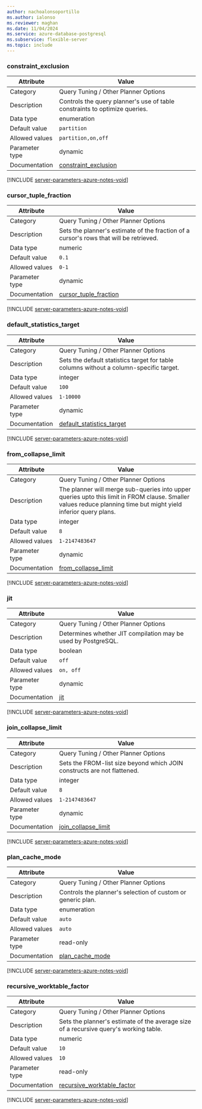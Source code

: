 ```yaml
---
author: nachoalonsoportillo
ms.author: ialonso
ms.reviewer: maghan
ms.date: 11/04/2024
ms.service: azure-database-postgresql
ms.subservice: flexible-server
ms.topic: include
---
```

### constraint_exclusion

| Attribute      | Value                                                      |
|----------------|------------------------------------------------------------|
| Category       | Query Tuning / Other Planner Options |
| Description    | Controls the query planner's use of table constraints to optimize queries.                                                                                      |
| Data type      | enumeration |
| Default value  | `partition`   |
| Allowed values | `partition,on,off` |
| Parameter type | dynamic        |
| Documentation  | [constraint_exclusion](https://www.postgresql.org/docs/15/runtime-config-query.html#GUC-CONSTRAINT-EXCLUSION)             |


[!INCLUDE [server-parameters-azure-notes-void](./server-parameters-azure-notes-void.md)]



### cursor_tuple_fraction

| Attribute      | Value                                                      |
|----------------|------------------------------------------------------------|
| Category       | Query Tuning / Other Planner Options |
| Description    | Sets the planner's estimate of the fraction of a cursor's rows that will be retrieved.                                                                          |
| Data type      | numeric     |
| Default value  | `0.1`         |
| Allowed values | `0-1`              |
| Parameter type | dynamic        |
| Documentation  | [cursor_tuple_fraction](https://www.postgresql.org/docs/15/runtime-config-query.html#GUC-CURSOR-TUPLE-FRACTION)           |


[!INCLUDE [server-parameters-azure-notes-void](./server-parameters-azure-notes-void.md)]



### default_statistics_target

| Attribute      | Value                                                      |
|----------------|------------------------------------------------------------|
| Category       | Query Tuning / Other Planner Options |
| Description    | Sets the default statistics target for table columns without a column-specific target.                                                                          |
| Data type      | integer     |
| Default value  | `100`         |
| Allowed values | `1-10000`          |
| Parameter type | dynamic        |
| Documentation  | [default_statistics_target](https://www.postgresql.org/docs/15/runtime-config-query.html#GUC-DEFAULT-STATISTICS-TARGET)   |


[!INCLUDE [server-parameters-azure-notes-void](./server-parameters-azure-notes-void.md)]



### from_collapse_limit

| Attribute      | Value                                                      |
|----------------|------------------------------------------------------------|
| Category       | Query Tuning / Other Planner Options |
| Description    | The planner will merge sub-queries into upper queries upto this limit in FROM clause. Smaller values reduce planning time but might yield inferior query plans. |
| Data type      | integer     |
| Default value  | `8`           |
| Allowed values | `1-2147483647`     |
| Parameter type | dynamic        |
| Documentation  | [from_collapse_limit](https://www.postgresql.org/docs/15/runtime-config-query.html#GUC-FROM-COLLAPSE-LIMIT)               |


[!INCLUDE [server-parameters-azure-notes-void](./server-parameters-azure-notes-void.md)]



### jit

| Attribute      | Value                                                      |
|----------------|------------------------------------------------------------|
| Category       | Query Tuning / Other Planner Options |
| Description    | Determines whether JIT compilation may be used by PostgreSQL.                                                                                                   |
| Data type      | boolean     |
| Default value  | `off`         |
| Allowed values | `on, off`          |
| Parameter type | dynamic        |
| Documentation  | [jit](https://www.postgresql.org/docs/15/runtime-config-query.html#GUC-JIT)                                               |


[!INCLUDE [server-parameters-azure-notes-void](./server-parameters-azure-notes-void.md)]



### join_collapse_limit

| Attribute      | Value                                                      |
|----------------|------------------------------------------------------------|
| Category       | Query Tuning / Other Planner Options |
| Description    | Sets the FROM-list size beyond which JOIN constructs are not flattened.                                                                                         |
| Data type      | integer     |
| Default value  | `8`           |
| Allowed values | `1-2147483647`     |
| Parameter type | dynamic        |
| Documentation  | [join_collapse_limit](https://www.postgresql.org/docs/15/runtime-config-query.html#GUC-JOIN-COLLAPSE-LIMIT)               |


[!INCLUDE [server-parameters-azure-notes-void](./server-parameters-azure-notes-void.md)]



### plan_cache_mode

| Attribute      | Value                                                      |
|----------------|------------------------------------------------------------|
| Category       | Query Tuning / Other Planner Options |
| Description    | Controls the planner's selection of custom or generic plan.                                                                                                     |
| Data type      | enumeration |
| Default value  | `auto`        |
| Allowed values | `auto`             |
| Parameter type | read-only      |
| Documentation  | [plan_cache_mode](https://www.postgresql.org/docs/15/runtime-config-query.html#GUC-PLAN-CACHE_MODE)                       |


[!INCLUDE [server-parameters-azure-notes-void](./server-parameters-azure-notes-void.md)]



### recursive_worktable_factor

| Attribute      | Value                                                      |
|----------------|------------------------------------------------------------|
| Category       | Query Tuning / Other Planner Options |
| Description    | Sets the planner's estimate of the average size of a recursive query's working table.                                                                           |
| Data type      | numeric     |
| Default value  | `10`          |
| Allowed values | `10`               |
| Parameter type | read-only      |
| Documentation  | [recursive_worktable_factor](https://www.postgresql.org/docs/15/runtime-config-query.html#GUC-RECURSIVE-WORKTABLE-FACTOR) |


[!INCLUDE [server-parameters-azure-notes-void](./server-parameters-azure-notes-void.md)]




